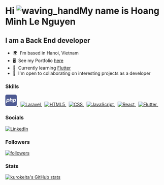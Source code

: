 # Hi ![waving_hand][waving_hand]My name is Hoang Minh Le Nguyen

## I am a Back End developer

- 🌍  I'm based in Hanoi, Vietnam
- 🖥️  See my Portfolio [here](https://me.kurokeita.dev)
- 🧠  Currently learning [Flutter](https://flutter.dev/)
- 🤝  I'm open to collaborating on interesting projects as a developer

### Skills

<p align="left">
  <a href="https://www.php.net/" target="_blank" rel="noreferrer">
    <img
      src="https://raw.githubusercontent.com/php/web-php/master/favicon.svg"
      width="36" height="36" alt="PHP"
    />
  </a> &nbsp;
  <a href="https://laravel.com/" target="_blank" rel="noreferrer">
    <img src="https://laravel.com/img/logomark.min.svg" width="36" height="36" alt="Laravel"/>
  </a> &nbsp;
  <a href="https://developer.mozilla.org/en-US/docs/Glossary/HTML5" target="_blank" rel="noreferrer">
    <img
      src="https://raw.githubusercontent.com/danielcranney/readme-generator/main/public/icons/skills/html5-colored.svg"
      width="36" height="36" alt="HTML5"
    />
  </a> &nbsp;
  <a href="https://www.w3.org/TR/CSS/#css" target="_blank" rel="noreferrer">
    <img
      src="https://raw.githubusercontent.com/danielcranney/readme-generator/main/public/icons/skills/css3-colored.svg"
      width="36" height="36" alt="CSS"
    />
  </a> &nbsp;
  <a href="https://developer.mozilla.org/en-US/docs/Web/JavaScript" target="_blank" rel="noreferrer">
    <img
      src="https://raw.githubusercontent.com/danielcranney/readme-generator/main/public/icons/skills/javascript-colored.svg"
      width="36" height="36" alt="JavaScript"
    />
  </a> &nbsp;
  <a href="https://reactjs.org/" target="_blank" rel="noreferrer">
    <img
      src="https://raw.githubusercontent.com/danielcranney/readme-generator/main/public/icons/skills/react-colored.svg"
      width="36" height="36" alt="React"
    />
  </a> &nbsp;
  <a href="https://flutter.dev/" target="_blank" rel="noreferrer">
    <img
      src="https://storage.googleapis.com/cms-storage-bucket/ec64036b4eacc9f3fd73.svg"
      width="36" height="36" alt="Flutter"
    />
  </a> &nbsp;
</p>

### Socials

<p align="left">
  <a href="https://www.linkedin.com/in/hoang-minh-le-nguyen/" target="_blank" rel="noreferrer">
    <img
      src="https://raw.githubusercontent.com/danielcranney/readme-generator/main/public/icons/socials/linkedin.svg"
      width="32" height="32" alt="LinkedIn"
    />
  </a>
</p>

### Followers

<a href="https://www.github.com/kurokeita" target="_blank" rel="noreferrer">
  <img
    src="https://img.shields.io/github/followers/kurokeita?style=for-the-badge&logo=github&color=0891b2&labelColor=1c1917"
    alt="followers"
  />
</a>

### Stats

[![kurokeita's GitHub stats][github_stat_badge]](https://github.com/anuraghazra/github-readme-stats)

[github_stat_badge]: https://github-readme-stats.vercel.app/api?username=kurokeita&hide=contribs&show_icons=true&theme=transparent
[waving_hand]: https://user-images.githubusercontent.com/18350557/176309783-0785949b-9127-417c-8b55-ab5a4333674e.gif

